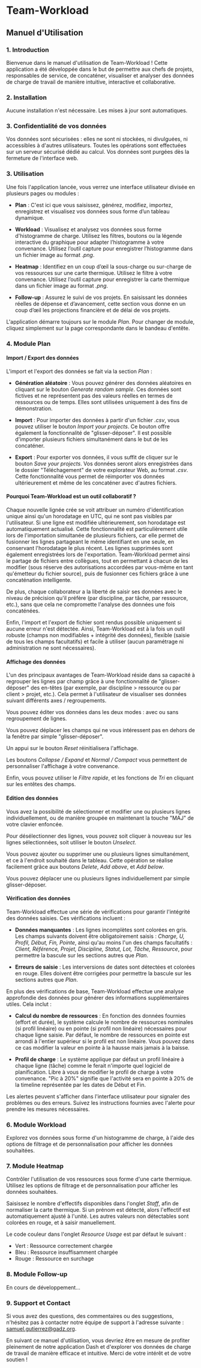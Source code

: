 # Team-Workload

## Manuel d'Utilisation

### 1. Introduction

Bienvenue dans le manuel d'utilisation de Team-Workload ! Cette application a été développée dans le but de permettre aux chefs de projets, responsables de service, de concaténer, visualiser et analyser des données de charge de travail de manière intuitive, interactive et collaborative.

### 2. Installation

Aucune installation n'est nécessaire. Les mises à jour sont automatiques.

### 3. Confidentialité de vos données 

Vos données sont sécurisées : elles ne sont ni stockées, ni divulguées, ni accessibles à d'autres utilisateurs. Toutes les opérations sont effectuées sur un serveur sécurisé dédié au calcul. Vos données sont purgées dès la fermeture de l'interface web.

### 3. Utilisation

Une fois l'application lancée, vous verrez une interface utilisateur divisée en plusieurs pages ou modules :

* **Plan** : C'est ici que vous saisissez, générez, modifiez, importez, enregistrez et visualisez vos données sous forme d’un tableau dynamique.

* **Workload** : Visualisez et analysez vos données sous forme d'histogramme de charge. Utilisez les filtres,  boutons ou la légende interactive du graphique pour adapter l’histogramme à votre convenance. Utilisez l’outil capture pour enregistrer l’histogramme dans un fichier image au format *.png*.

* **Heatmap** : Identifiez en un coup d’œil la sous-charge ou sur-charge de vos ressources sur une carte thermique. Utilisez le filtre à votre convenance. Utilisez l’outil capture pour enregistrer la carte thermique dans un fichier image au format *.png*.

* **Follow-up** : Assurez le suivi de vos projets. En saisissant les données réelles de dépense et d’avancement, cette section vous donne en un coup d’œil les projections financière et de délai de vos projets.

L'application démarre toujours sur le module *Plan*. Pour changer de module, cliquez simplement sur la page correspondante dans le bandeau d'entête.

### 4. Module Plan

#### Import / Export des données

L'import et l'export des données se fait via la section *Plan* :

* **Génération aléatoire** : Vous pouvez générer des données aléatoires en cliquant sur le bouton *Generate random sample*. Ces données sont fictives et ne représentent pas des valeurs réelles en termes de ressources ou de temps. Elles sont utilisées uniquement à des fins de démonstration.

* **Import** : Pour importer des données à partir d'un fichier *.csv*, vous pouvez utiliser le bouton *Import your projects*. Ce bouton offre également la fonctionnalité de "glisser-déposer". Il est possible d'importer plusieurs fichiers simultanément dans le but de les concaténer.

* **Export** : Pour exporter vos données, il vous suffit de cliquer sur le bouton *Save your projects*. Vos données seront alors enregistrées dans le dossier "Téléchagement" de votre explorateur Web, au format *.csv*. Cette fonctionnalité vous permet de réimporter vos données ultérieurement et même de les concaténer avec d'autres fichiers.

#### Pourquoi Team-Workload est un outil collaboratif ?
Chaque nouvelle lignée crée se voit attribuer un numéro d'identification unique ainsi qu'un horodatage en UTC, qui ne sont pas visibles par l'utilisateur. Si une ligne est modifiée ultérieurement, son horodatage est automatiquement actualisé. Cette fonctionnalité est particulièrement utile lors de l'importation simultanée de plusieurs fichiers, car elle permet de fusionner les lignes partageant le même identifiant en une seule, en conservant l'horodatage le plus récent. Les lignes supprimées sont également enregistrées lors de l'exportation. Team-Workload permet ainsi le partage de fichiers entre collègues, tout en permettant à chacun de les modifier (sous réserve des autorisations accordées par vous-même en tant qu'émetteur du fichier source), puis de fusionner ces fichiers grâce à une concaténation intelligente.
	
De plus, chaque collaborateur a la liberté de saisir ses données avec le niveau de précision qu'il préfère (par discipline, par tâche, par ressource, etc.), sans que cela ne compromette l'analyse des données une fois concaténées.
	
Enfin, l'import et l'export de fichier sont rendus possible uniquement si aucune erreur n'est détectée. Ainsi, Team-Workload est à la fois un outil robuste (champs non modifiables + intégrité des données), flexible (saisie de tous les champs facultatifs) et facile à utiliser (aucun paramétrage ni administration ne sont nécessaires).

#### Affichage des données

L'un des principaux avantages de Team-Workload réside dans sa capacité à regrouper les lignes par champ grâce à une fonctionnalité de "glisser-déposer" des en-têtes (par exemple, par discipline > ressource ou par client > projet, etc.). Cela permet à l'utilisateur de visualiser ses données suivant différents axes / regroupements.

Vous pouvez éditer vos données dans les deux modes : avec ou sans regroupement de lignes.

Vous pouvez déplacer les champs qui ne vous intéressent pas en dehors de la fenêtre par simple "glisser-déposer".

Un appui sur le bouton *Reset* réinitialisera l'affichage.

Les boutons *Collapse / Expand* et *Normal / Compact* vous permettent de personnaliser l'affichage à votre convenance.

Enfin, vous pouvez utiliser le *Filtre rapide*, et les fonctions de *Tri* en cliquant sur les entêtes des champs.

#### Edition des données

Vous avez la possibilité de sélectionner et modifier une ou plusieurs lignes individuellement, ou de manière groupée en maintenant la touche "MAJ" de votre clavier enfoncée.

Pour désélectionner des lignes, vous pouvez soit cliquer à nouveau sur les lignes sélectionnées, soit utiliser le bouton *Unselect*.

Vous pouvez ajouter ou supprimer une ou plusieurs lignes simultanément, et ce à l'endroit souhaité dans le tableau. Cette opération se réalise facilement grâce aux boutons *Delete*, *Add above*, et *Add below*.

Vous pouvez déplacer une ou plusieurs lignes individuellement par simple glisser-déposer.

#### Vérification des données

Team-Workload effectue une série de vérifications pour garantir l'intégrité des données saisies. Ces vérifications incluent :

* **Données manquantes** : Les lignes incomplètes sont colorées en gris. Les champs suivants doivent être obligatoirement saisis : *Charge, U, Profil, Début, Fin, Pointe*, ainsi qu'au moins l'un des champs facultatifs : *Client, Référence, Projet, Discipline, Statut, Lot, Tâche, Ressource*, pour permettre la bascule sur les sections autres que *Plan*.

* **Erreurs de saisie** : Les interversions de dates sont détectées et colorées en rouge. Elles doivent être corrigées pour permettre la bascule sur les sections autres que *Plan*.

En plus des vérifications de base, Team-Workload effectue une analyse approfondie des données pour générer des informations supplémentaires utiles. Cela inclut :

* **Calcul du nombre de ressources** : En fonction des données fournies (effort et durée), le système calcule le nombre de ressources nominales (si profil linéaire) ou en pointe (si profil non linéaire) nécessaires pour chaque ligne saisie. Par défaut, le nombre de ressources en pointe est arrondi à l'entier supérieur si le profil est non linéaire. Vous pouvez dans ce cas modifier la valeur en pointe à la hausse mais jamais à la baisse.

* **Profil de charge** : Le système applique par défaut un profil linéaire à chaque ligne (tâche) comme le ferait n'importe quel logiciel de planification. Libre à vous de modifier le profil de charge à votre convenance. "Pic à 20%" signifie que l'activité sera en pointe à 20% de la timeline représentée par les dates de Début et Fin.

Les alertes peuvent s'afficher dans l'interface utilisateur pour signaler des problèmes ou des erreurs. Suivez les instructions fournies avec l'alerte pour prendre les mesures nécessaires.

### 6. Module Workload

Explorez vos données sous forme d'un histogramme de charge, à l'aide des options de filtrage et de personnalisation pour afficher les données souhaitées.

### 7. Module Heatmap

Contrôler l'utilisation de vos ressources sous forme d'une carte thermique. Utilisez les options de filtrage et de personnalisation pour afficher les données souhaitées.

Saisissez le nombre d'effectifs disponibles dans l'onglet *Staff*, afin de normaliser la carte thermique. Si un prénom est détecté, alors l'effectif est automatiquement ajusté à l'unité. Les autres valeurs non détectables sont colorées en rouge, et à saisir manuellement.

Le code couleur dans l'onglet *Resource Usage* est par défaut le suivant :

* Vert : Ressource correctement chargée
* Bleu : Ressource insuffisamment chargée
* Rouge : Ressource en surchage


### 8. Module Follow-up

En cours de développement...

### 9. Support et Contact

Si vous avez des questions, des commentaires ou des suggestions, n'hésitez pas à contacter notre équipe de support à l'adresse suivante : samuel.gutierrez@gadz.org.

En suivant ce manuel d'utilisation, vous devriez être en mesure de profiter pleinement de notre application Dash et d'explorer vos données de charge de travail de manière efficace et intuitive. Merci de votre intérêt et de votre soutien !